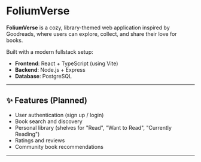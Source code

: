 # FoliumVerse

**FoliumVerse** is a cozy, library-themed web application inspired by Goodreads, where users can explore, collect, and share their love for books.

Built with a modern fullstack setup:
- **Frontend**: React + TypeScript (using Vite)
- **Backend**: Node.js + Express
- **Database**: PostgreSQL

---

## ✨ Features (Planned)
- User authentication (sign up / login)
- Book search and discovery
- Personal library (shelves for "Read", "Want to Read", "Currently Reading")
- Ratings and reviews
- Community book recommendations

---
